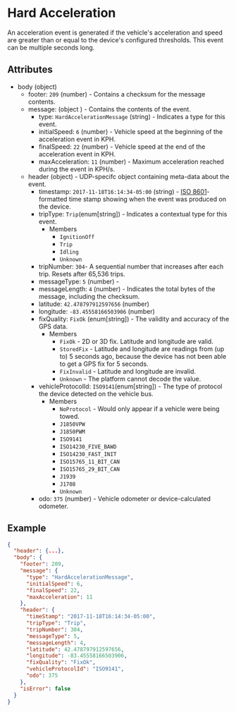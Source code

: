 # Hard Acceleration
An acceleration event is generated if the vehicle's acceleration and speed are greater than or equal to the device's configured thresholds. This event can be multiple seconds long.

## Attributes
- body (object)
  - footer: `209` (number) - Contains a checksum for the message contents.
  - message: (object ) - Contains the contents of the event.
    - type: `HardAccelerationMessage` (string) - Indicates a type for this event.
    - initialSpeed: `6` (number) - Vehicle speed at the beginning of the acceleration event in KPH.
    - finalSpeed: `22` (number) - Vehicle speed at the end of the acceleration event in KPH.
    - maxAcceleration: `11` (number) - Maximum acceleration reached during the event in KPH/s.
  - header (object) - UDP-specifc object containing meta-data about the event.
    - timestamp: `2017-11-18T16:14:34-05:00` (string) - [ISO 8601](https://en.wikipedia.org/wiki/ISO_8601)-formatted time stamp showing when the event was produced on the device.
    - tripType: `Trip`(enum[string]) - Indicates a contextual type for this event.
      - Members
        - `IgnitionOff`
        - `Trip`
        - `Idling`
        - `Unknown`
    - tripNumber: `304`- A sequential number that increases after each trip. Resets after 65,536 trips.
    - messageType: `5` (number) - 
    - messageLength: `4` (number) - Indicates the total bytes of the message, including the checksum.
    - latitude: `42.478797912597656` (number)
    - longitude: `-83.45558166503906` (number)
    - fixQuality: `FixOk` (enum[string]) - The validity and accuracy of the GPS data.
      - Members
        - `FixOk` - 2D or 3D fix. Latitude and longitude are valid.
        - `StoredFix` - Latitude and longitude are readings from (up to) 5 seconds ago, because the device has not been able to get a GPS fix for 5 seconds.
        - `FixInvalid` - Latitude and longitude are invalid.
        - `Unknown` - The platform cannot decode the value.
    - vehicleProtocolId: `ISO9141`(enum[string]) - The type of protocol the device detected on the vehicle bus.
      - Members
        - `NoProtocol` - Would only appear if a vehicle were being towed. 
        - `J1850VPW`
        - `J1850PWM`
        - `ISO9141`
        - `ISO14230_FIVE_BAWD`
        - `ISO14230_FAST_INIT`
        - `ISO15765_11_BIT_CAN`
        - `ISO15765_29_BIT_CAN`
        - `J1939`
        - `J1708`
        - `Unknown`
    - odo: `375` (number) - Vehicle odometer or device-calculated odometer.

## Example

```json
{
  "header": {...},
  "body": {
    "footer": 209,
    "message": {
      "type": "HardAccelerationMessage",
      "initialSpeed": 6,
      "finalSpeed": 22,
      "maxAcceleration": 11
    },
    "header": {
      "timeStamp": "2017-11-18T16:14:34-05:00",
      "tripType": "Trip",
      "tripNumber": 304,
      "messageType": 5,
      "messageLength": 4,
      "latitude": 42.478797912597656,
      "longitude": -83.45558166503906,
      "fixQuality": "FixOk",
      "vehicleProtocolId": "ISO9141",
      "odo": 375
    },
    "isError": false
  }
}
```
